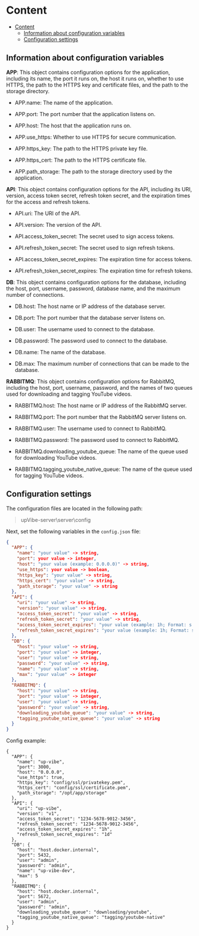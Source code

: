 # Content

- [Content](#content)
  - [Information about configuration variables](#information-about-configuration-variables)
  - [Configuration settings](#configuration-settings)

## Information about configuration variables

**APP**: This object contains configuration options for the application, including its name, the port it runs on, the host it runs on, whether to use HTTPS, the path to the HTTPS key and certificate files, and the path to the storage directory.

- APP.name: The name of the application.

- APP.port: The port number that the application listens on.

- APP.host: The host that the application runs on.

- APP.use_https: Whether to use HTTPS for secure communication.

- APP.https_key: The path to the HTTPS private key file.

- APP.https_cert: The path to the HTTPS certificate file.

- APP.path_storage: The path to the storage directory used by the application.

**API**: This object contains configuration options for the API, including its URI, version, access token secret, refresh token secret, and the expiration times for the access and refresh tokens.

- API.uri: The URI of the API.

- API.version: The version of the API.

- API.access_token_secret: The secret used to sign access tokens.

- API.refresh_token_secret: The secret used to sign refresh tokens.

- API.access_token_secret_expires: The expiration time for access tokens.

- API.refresh_token_secret_expires: The expiration time for refresh tokens.

**DB**: This object contains configuration options for the database, including the host, port, username, password, database name, and the maximum number of connections.

- DB.host: The host name or IP address of the database server.

- DB.port: The port number that the database server listens on.

- DB.user: The username used to connect to the database.

- DB.password: The password used to connect to the database.

- DB.name: The name of the database.

- DB.max: The maximum number of connections that can be made to the database.

**RABBITMQ**: This object contains configuration options for RabbitMQ, including the host, port, username, password, and the names of two queues used for downloading and tagging YouTube videos.

- RABBITMQ.host: The host name or IP address of the RabbitMQ server.

- RABBITMQ.port: The port number that the RabbitMQ server listens on.

- RABBITMQ.user: The username used to connect to RabbitMQ.

- RABBITMQ.password: The password used to connect to RabbitMQ.

- RABBITMQ.downloading_youtube_queue: The name of the queue used for downloading YouTube videos.

- RABBITMQ.tagging_youtube_native_queue: The name of the queue used for tagging YouTube videos.

## Configuration settings

The configuration files are located in the following path:

> upVibe-server\server\config

Next, set the following variables in the `config.json` file:

```json
{
  "APP": {
    "name": "your value" -> string,
    "port": your value -> integer,
    "host": "your value (example: 0.0.0.0)" -> string,
    "use_https": your value -> boolean,
    "https_key": "your value" -> string,
    "https_cert": "your value" -> string,
    "path_storage": "your value" -> string
  },
  "API": {
    "uri": "your value" -> string,
    "version": "your value" -> string,
    "access_token_secret": "your value" -> string,
    "refresh_token_secret": "your value" -> string,
    "access_token_secret_expires": "your value (example: 1h; Format: s - second, h - hour, y-year)" -> string,
    "refresh_token_secret_expires": "your value (example: 1h; Format: s - second, h - hour, y-year)" -> string
  },
  "DB": {
    "host": "your value" -> string,
    "port": "your value" -> integer,
    "user": "your value" -> string,
    "password": "your value" -> string,
    "name": "your value" -> string,
    "max": "your value" -> integer
  },
  "RABBITMQ": {
    "host": "your value" -> string,
    "port": "your value" -> integer,
    "user": "your value" -> string,
    "password": "your value" -> string,
    "downloading_youtube_queue": "your value" -> string,
    "tagging_youtube_native_queue": "your value" -> string
  }
}
```

Config example:

```
{
  "APP": {
    "name": "up-vibe",
    "port": 3000,
    "host": "0.0.0.0",
    "use_https": true,
    "https_key": "config/ssl/privatekey.pem",
    "https_cert": "config/ssl/certificate.pem",
    "path_storage": "/opt/app/storage"
  },
  "API": {
    "uri": "up-vibe",
    "version": "v1",
    "access_token_secret": "1234-5678-9012-3456",
    "refresh_token_secret": "1234-5678-9012-3456",
    "access_token_secret_expires": "1h",
    "refresh_token_secret_expires": "1d"
  },
  "DB": {
    "host": "host.docker.internal",
    "port": 5432,
    "user": "admin",
    "password": "admin",
    "name": "up-vibe-dev",
    "max": 5
  },
  "RABBITMQ": {
    "host": "host.docker.internal",
    "port": 5672,
    "user": "admin",
    "password": "admin",
    "downloading_youtube_queue": "downloading/youtube",
    "tagging_youtube_native_queue": "tagging/youtube-native"
  }
}
```
